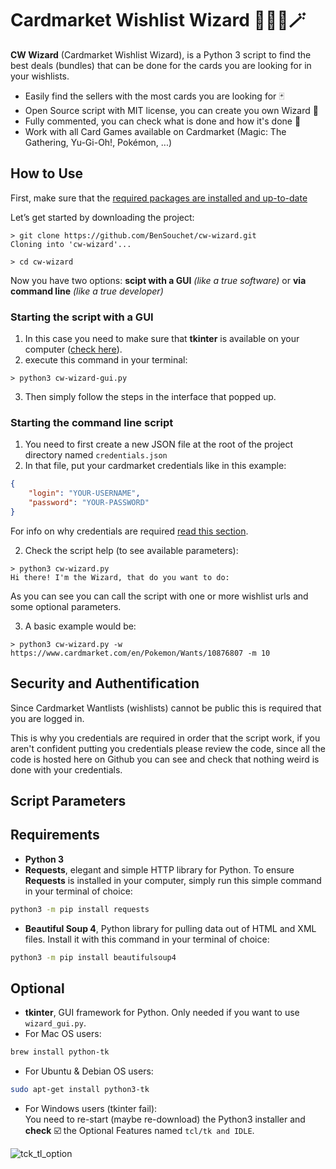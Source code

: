 # Cardmarket Wishlist Wizard 🧙🏼‍♂️🪄

**CW Wizard** (Cardmarket Wishlist Wizard), is a Python 3 script to find the best deals (bundles) that can be done for the cards you are looking for in your wishlists.

- Easily find the sellers with the most cards you are looking for 🃏
- Open Source script with MIT license, you can create you own Wizard 💫
- Fully commented, you can check what is done and how it's done 🧐
- Work with all Card Games available on Cardmarket (Magic: The Gathering, Yu-Gi-Oh!, Pokémon, ...)

## How to Use
First, make sure that the [required packages are installed and up-to-date]()

Let’s get started by downloading the project:
```shell
> git clone https://github.com/BenSouchet/cw-wizard.git
Cloning into 'cw-wizard'...

> cd cw-wizard
```

Now you have two options: **scipt with a GUI** *(like a true software)* or **via command line** *(like a true developer)*

### Starting the script with a GUI
1. In this case you need to make sure that **tkinter** is available on your computer ([check here]()).
2. execute this command in your terminal:
```shell
> python3 cw-wizard-gui.py
```
3. Then simply follow the steps in the interface that popped up.

### Starting the command line script
1. You need to first create a new JSON file at the root of the project directory named `credentials.json`
2. In that file, put your cardmarket credentials like in this example:
```json
{
    "login": "YOUR-USERNAME",
    "password": "YOUR-PASSWORD"
}
```
For info on why credentials are required [read this section](https://github.com/BenSouchet/cw-wizard/edit/main/README.md#security-and-authentification).

2. Check the script help (to see available parameters):
```shell
> python3 cw-wizard.py 
Hi there! I'm the Wizard, that do you want to do:
```

As you can see you can call the script with one or more wishlist urls and some optional parameters.

3. A basic example would be:
```shell
> python3 cw-wizard.py -w https://www.cardmarket.com/en/Pokemon/Wants/10876807 -m 10
```

## Security and Authentification
Since Cardmarket Wantlists (wishlists) cannot be public this is required that you are logged in.

This is why you credentials are required in order that the script work, if you aren't confident putting you credentials please review the code, since all the code is hosted here on Github you can see and check that nothing weird is done with your credentials.

## Script Parameters


## Requirements
- **Python 3**
- **Requests**, elegant and simple HTTP library for Python.
To ensure **Requests** is installed in your computer, simply run this simple command in your terminal of choice:
```bash
python3 -m pip install requests
```
- **Beautiful Soup 4**, Python library for pulling data out of HTML and XML files.
Install it with this command in your terminal of choice:
```bash
python3 -m pip install beautifulsoup4
```

## Optional
- **tkinter**, GUI framework for Python. Only needed if you want to use `wizard_gui.py`.
 - For Mac OS users:
```bash
brew install python-tk
```
 - For Ubuntu & Debian OS users:
```bash
sudo apt-get install python3-tk
```
 - For Windows users (tkinter fail):  
You need to re-start (maybe re-download) the Python3 installer and **check** ☑️ the Optional Features named `tcl/tk and IDLE`.

![tck_tl_option](https://user-images.githubusercontent.com/17025808/153940505-4f0574b4-582d-470a-8731-fe04b5a7743d.png)

